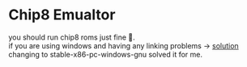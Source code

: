 # Chip8 Emualtor
you should run chip8 roms just fine 🤯.  
if you are using windows and having any linking problems -> [solution](https://github.com/PistonDevelopers/piston-examples/issues/391)  
changing to stable-x86-pc-windows-gnu solved it for me.  
